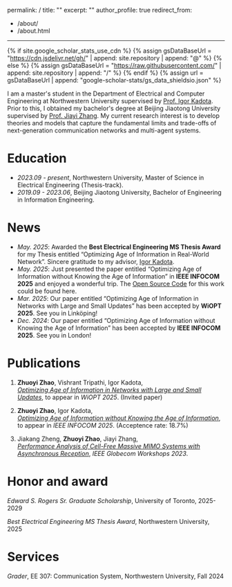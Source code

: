 
permalink: /
title: ""
excerpt: ""
author_profile: true
redirect_from: 
  - /about/
  - /about.html
---

{% if site.google_scholar_stats_use_cdn %}
{% assign gsDataBaseUrl = "https://cdn.jsdelivr.net/gh/" | append: site.repository | append: "@" %}
{% else %}
{% assign gsDataBaseUrl = "https://raw.githubusercontent.com/" | append: site.repository | append: "/" %}
{% endif %}
{% assign url = gsDataBaseUrl | append: "google-scholar-stats/gs_data_shieldsio.json" %}

<span class='anchor' id='about-me'></span>

I am a master's student in the Department of Electrical and Computer Engineering at Northwestern University supervised by [Prof. Igor Kadota](https://sites.northwestern.edu/kadota/). Prior to this, I obtained my bachelor's degree at Beijing Jiaotong University supervised by [Prof. Jiayi Zhang](https://sites.google.com/site/jiayizhang8650/). My current research interest is to develop theories and models that capture the fundamental limits and trade-offs of next-generation communication networks and multi-agent systems. 

# Education
- *2023.09 - present*, Northwestern University, Master of Science in Electrical Engineering (Thesis-track). 
- *2019.09 - 2023.06*, Beijing Jiaotong University, Bachelor of Engineering in Information Engineering. 

# News
- *May. 2025*: Awarded the **Best Electrical Engineering MS Thesis Award** for my Thesis entitled “Optimizing Age of Information in Real-World Network”. Sincere gratitude to my advisor, [Igor Kadota](https://sites.northwestern.edu/kadota/).
- *May. 2025*: Just presented the paper entitled “Optimizing Age of Information without Knowing the Age of Information” in **IEEE INFOCOM 2025** and enjoyed a wonderful trip. The [Open Source Code](https://github.com/Net-X-Research-Group/AoI_Estimator/tree/main) for this work could be found here. 
- *Mar. 2025*: Our paper entitled “Optimizing Age of Information in Networks with Large and Small Updates” has been accepted by **WiOPT 2025**. See you in Linköping!
- *Dec. 2024*: Our paper entitled “Optimizing Age of Information without Knowing the Age of Information” has been accepted by **IEEE INFOCOM 2025**. See you in London!

# Publications 

1. **Zhuoyi Zhao**, Vishrant Tripathi, Igor Kadota,\
   *[Optimizing Age of Information in Networks with Large and Small Updates](https://arxiv.org/pdf/2503.23658)*, to appear in *WiOPT 2025*. (Invited paper)

2. **Zhuoyi Zhao**, Igor Kadota,  
   *[Optimizing Age of Information without Knowing the Age of Information](https://arxiv.org/pdf/2501.06688)*, to appear in *IEEE INFOCOM 2025*. (Acceptence rate: 18.7%)

3. Jiakang Zheng, **Zhuoyi Zhao**, Jiayi Zhang,  
   *[Performance Analysis of Cell-Free Massive MIMO Systems with Asynchronous Reception](https://arxiv.org/pdf/2210.08869)*, *IEEE Globecom Workshops 2023*.

# Honor and award
*Edward S. Rogers Sr. Graduate Scholarship*, University of Toronto, 2025-2029

*Best Electrical Engineering MS Thesis Award*, Northwestern University, 2025

# Services
*Grader*, EE 307: Communication System, Northwestern University, Fall 2024


